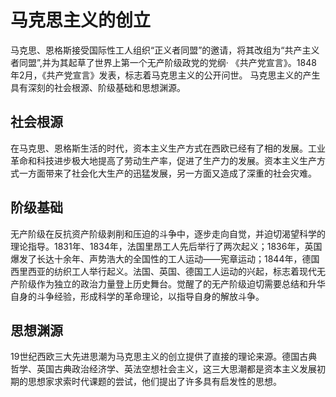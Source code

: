 # 马克思主义的创立

马克思、恩格斯接受国际性工人组织“正义者同盟”的邀请，将其改组为“共产主义者同盟”,并为其起草了世界上第一个无产阶级政党的党纲· 《共产党宣言》。1848 年2月，《共产党宣言》发表，标志着马克思主义的公开问世。
马克思主义的产生具有深刻的社会根源、阶级基础和思想渊源。
## 社会根源
在马克思、恩格斯生活的时代，资本主义生产方式在西欧已经有了相的发展。工业革命和科技进步极大地提高了劳动生产率，促进了生产力的发展。资本主义生产方式一方面带来了社会化大生产的迅猛发展，另一方面又造成了深重的社会灾难。
## 阶级基础
无产阶级在反抗资产阶级剥削和压迫的斗争中，逐步走向自觉，并迫切渴望科学的理论指导。1831年、1834年，法国里昂工人先后举行了两次起义；1836年，英国爆发了长达十余年、声势浩大的全国性的工人运动——宪章运动；1844年，德国西里西亚的纺织工人举行起义。法国、英国、德国工人运动的兴起，标志着现代无产阶级作为独立的政治力量登上历史舞台。觉醒了的无产阶级迫切需要总结和升华自身的斗争经验，形成科学的革命理论，以指导自身的解放斗争。
## 思想渊源
19世纪西欧三大先进思潮为马克思主义的创立提供了直接的理论来源。德国古典哲学、英国古典政治经济学、英法空想社会主义，这三大思潮都是资本主义发展初期的思想家求索时代课题的尝试，他们提出了许多具有启发性的思想。